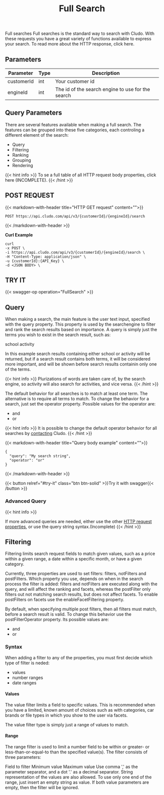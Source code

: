 ﻿---
weight: 1
title: "Full Search"
---

Full searches
Full searches is the standard way to search with Cludo. With these requests you have a great variety of functions available to express your search. To read more about the HTTP response, click here.


## Parameters

| Parameter   |Type| Description                                      |
| ----------- |---| -------------------------------------------------|
| customerId  |int| Your customer id                                 | 
| engineId    |int| The id of the search engine to use for the search| 

## Query Parameters
There are several features available when making a full search. The features can be grouped into these five categories, each controling a different element of the search:


- Query  
- Filtering    
- Ranking    
- Grouping    
- Rendering    



{{< hint info >}}
 To se a full table of all HTTP request body properties, click here (INCOMPLETE).
{{< /hint >}}

## POST REQUEST

{{< markdown-with-header title="HTTP GET request" content="">}}
```
POST https://api.cludo.com/api/v3/{customerId}/{engineId}/search
```
{{< /markdown-with-header >}} 

**Curl Example**

```
curl 
-x POST \
-i https://api.cludo.com/api/v3/{customerId}/{engineId}/search \
-H "Content-Type: application/json" \
-u {customerId}:{API_Key} \
-d <JSON BODY> \
```

## TRY IT
{{< swagger-op operation="FullSearch" >}}


## Query
When making a search, the main feature is the user text input, specified with the query property. This property is used by the searchengine to filter and rank the search results based on importance. A query is simply just the terms you wish to exist in the search result, such as:

school activity

In this example search results containing either school or activity will be returned, but if a search result contains both terms, it will be considered more important, and will be shown before search results containin only one of the terms.


{{< hint info >}}
 Plurizations of words are taken care of, by the search engine, so activity will also search for activities, and vice versa.
{{< /hint >}}

The default behavior for all searches is to match at least one term. The alternative is to require all terms to match. To change the behavior for a search, just set the operator property.
Possible values for the operator are:

- and
- or

{{< hint info >}}
 It is possible to change the default operator behavior for all searches by <a href="https://www.cludo.com/en/contact/">contacting</a> Cludo.
{{< /hint >}}

{{< markdown-with-header title="Query body example" content="">}}
```
{
  "query": "My search string",
  "operator": "or"
}
```
{{< /markdown-with-header >}} 

{{< button relref="#try-it" class="btn btn-solid" >}}Try it with swagger{{< /button >}}

### Advanced Query

{{< hint info >}}

 If more advanced queries are needed, either use the other <a href="#query-parameters">HTTP request properties</a>, or use the query string syntax.(Incomplete)
{{< /hint >}}

## Filtering

Filtering limits search request fields to match given values, such as a price within a given range, a date within a specific month, or have a given category.

Currently, three properties are used to set filters: filters, notFilters and postFilters. Which property you use, depends on when in the search process the filter is added: filters and notFilters are executed along with the query, and will affect the ranking and facets, whereas the postFilter only filters out not matching search results, but does not affect facets. To enable postFilters on facets use the enableFacetFiltering property.

By default, when specifying multiple post filters, then all filters must match, before a search result is valid. To change this behavior use the postFilterOperator property. Its possible values are:
- and
- or

### Syntax
When adding a filter to any of the properties, you must first decide which type of filter is neded:

- values
- number ranges
- date ranges

#### Values
The value filter limits a field to specific values. This is recommended when you have a limited, known amount of choices such as with categories, car brands or file types in which you show to the user via facets.

The value filter type is simply just a range of values to match.

#### Range
The range filter is used to limit a number field to be within or greater- or less-than-or-equal-to than the specified value(s). The filter consists of three parameters:

Field to filter
Minimum value
Maximum value
Use comma ',' as the parameter separator, and a dot '.' as a decimal separator. String representation of the values are also allowed. To use only one end of the range, just insert an empty string as value. If both value parameters are empty, then the filter will be ignored.